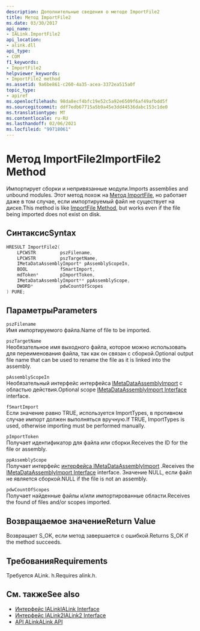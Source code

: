 ```yaml
---
description: Дополнительные сведения о методе ImportFile2
title: Метод ImportFile2
ms.date: 03/30/2017
api_name:
- IALink.ImportFile2
api_location:
- alink.dll
api_type:
- COM
f1_keywords:
- ImportFile2
helpviewer_keywords:
- ImportFile2 method
ms.assetid: 9a6be861-c260-4a35-acea-3372ea515a0f
topic_type:
- apiref
ms.openlocfilehash: 98da8ecf4bfc19e52c5a92e6509f6af49afbdd5f
ms.sourcegitcommit: ddf7edb67715a5b9a45e3dd44536dabc153c1de0
ms.translationtype: MT
ms.contentlocale: ru-RU
ms.lasthandoff: 02/06/2021
ms.locfileid: "99718061"
---
```

# <a name="importfile2-method"></a><span data-ttu-id="0f9f5-103">Метод ImportFile2</span><span class="sxs-lookup"><span data-stu-id="0f9f5-103">ImportFile2 Method</span></span>

<span data-ttu-id="0f9f5-104">Импортирует сборки и непривязанные модули.</span><span class="sxs-lookup"><span data-stu-id="0f9f5-104">Imports assemblies and unbound modules.</span></span> <span data-ttu-id="0f9f5-105">Этот метод похож на [Метод ImportFile](importfile-method.md), но работает даже в том случае, если импортируемый файл не существует на диске.</span><span class="sxs-lookup"><span data-stu-id="0f9f5-105">This method is like [ImportFile Method](importfile-method.md), but works even if the file being imported does not exist on disk.</span></span>  
  
## <a name="syntax"></a><span data-ttu-id="0f9f5-106">Синтаксис</span><span class="sxs-lookup"><span data-stu-id="0f9f5-106">Syntax</span></span>  
  
```cpp  
HRESULT ImportFile2(  
    LPCWSTR         pszFilename,  
    LPCWSTR         pszTargetName,  
    IMetaDataAssemblyImport* pAssemblyScopeIn,  
    BOOL            fSmartImport,  
    mdToken*        pImportToken,  
    IMetaDataAssemblyImport** ppAssemblyScope,  
    DWORD*          pdwCountOfScopes  
) PURE;  
```  
  
## <a name="parameters"></a><span data-ttu-id="0f9f5-107">Параметры</span><span class="sxs-lookup"><span data-stu-id="0f9f5-107">Parameters</span></span>  

 `pszFilename`  
 <span data-ttu-id="0f9f5-108">Имя импортируемого файла.</span><span class="sxs-lookup"><span data-stu-id="0f9f5-108">Name of file to be imported.</span></span>  
  
 `pszTargetName`  
 <span data-ttu-id="0f9f5-109">Необязательное имя выходного файла, которое можно использовать для переименования файла, так как он связан с сборкой.</span><span class="sxs-lookup"><span data-stu-id="0f9f5-109">Optional output file name that can be used to rename the file as it is linked into the assembly.</span></span>  
  
 `pAssemblyScopeIn`  
 <span data-ttu-id="0f9f5-110">Необязательный интерфейс интерфейса [IMetaDataAssemblyImport](../metadata/imetadataassemblyimport-interface.md) с областью действия.</span><span class="sxs-lookup"><span data-stu-id="0f9f5-110">Optional scope [IMetaDataAssemblyImport Interface](../metadata/imetadataassemblyimport-interface.md) interface.</span></span>  
  
 `fSmartImport`  
 <span data-ttu-id="0f9f5-111">Если значение равно TRUE, используется ImportTypes, в противном случае импорт должен выполняться вручную.</span><span class="sxs-lookup"><span data-stu-id="0f9f5-111">If TRUE, ImportTypes is used, otherwise importing must be performed manually.</span></span>  
  
 `pImportToken`  
 <span data-ttu-id="0f9f5-112">Получает идентификатор для файла или сборки.</span><span class="sxs-lookup"><span data-stu-id="0f9f5-112">Receives the ID for the file or assembly.</span></span>  
  
 `ppAssemblyScope`  
 <span data-ttu-id="0f9f5-113">Получает интерфейс [интерфейса IMetaDataAssemblyImport](../metadata/imetadataassemblyimport-interface.md) .</span><span class="sxs-lookup"><span data-stu-id="0f9f5-113">Receives the [IMetaDataAssemblyImport Interface](../metadata/imetadataassemblyimport-interface.md) interface.</span></span> <span data-ttu-id="0f9f5-114">Значение NULL, если файл не является сборкой.</span><span class="sxs-lookup"><span data-stu-id="0f9f5-114">NULL if the file is not an assembly.</span></span>  
  
 `pdwCountOfScopes`  
 <span data-ttu-id="0f9f5-115">Получает найденные файлы и/или импортированные области.</span><span class="sxs-lookup"><span data-stu-id="0f9f5-115">Receives the found of files and/or scopes imported.</span></span>  
  
## <a name="return-value"></a><span data-ttu-id="0f9f5-116">Возвращаемое значение</span><span class="sxs-lookup"><span data-stu-id="0f9f5-116">Return Value</span></span>  

 <span data-ttu-id="0f9f5-117">Возвращает S_OK, если метод завершается с ошибкой.</span><span class="sxs-lookup"><span data-stu-id="0f9f5-117">Returns S_OK if the method succeeds.</span></span>  
  
## <a name="requirements"></a><span data-ttu-id="0f9f5-118">Требования</span><span class="sxs-lookup"><span data-stu-id="0f9f5-118">Requirements</span></span>  

 <span data-ttu-id="0f9f5-119">Требуется ALink. h.</span><span class="sxs-lookup"><span data-stu-id="0f9f5-119">Requires alink.h.</span></span>  
  
## <a name="see-also"></a><span data-ttu-id="0f9f5-120">См. также</span><span class="sxs-lookup"><span data-stu-id="0f9f5-120">See also</span></span>

- [<span data-ttu-id="0f9f5-121">Интерфейс IALink</span><span class="sxs-lookup"><span data-stu-id="0f9f5-121">IALink Interface</span></span>](ialink-interface.md)
- [<span data-ttu-id="0f9f5-122">Интерфейс IALink2</span><span class="sxs-lookup"><span data-stu-id="0f9f5-122">IALink2 Interface</span></span>](ialink2-interface.md)
- [<span data-ttu-id="0f9f5-123">API ALink</span><span class="sxs-lookup"><span data-stu-id="0f9f5-123">ALink API</span></span>](index.md)
